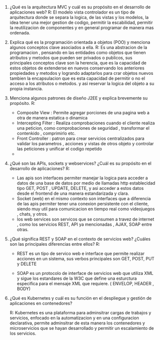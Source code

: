 1. ¿Qué es la arquitectura MVC y cuál es su propósito en el desarrollo de aplicaciones 
web? 
    R: El modelo vista controlador es un tipo de arquitectura donde se separa la logica, de las vistas y los modelos, la idea tener una mejor gestion de codigo, permitir la escabilidad, permitir la reutilizacion de componentes y en general programar de manera mas ordenada.

2. Explica qué es la programación orientada a objetos (POO) y menciona algunos 
conceptos clave asociados a ella. 
    R: Es una abstracion de la programacion , pensando en las entidades como objetos que tienen atributos y metodos que pueden ser privados o publicos, 
     sus principales conceptos clave son la herencia, que es la capacidad de estos objetos de extenderse en nuevos conservando los anteriores propiedades y metodos y logrando adaptarlos para crar objetos nuevos
     tambien la encapsulacion que es esta capacidad de permitir o no el acceso a los atributos o metodos. y asi reservar la logica del objeto a su propia instancia.

3. Menciona algunos patrones de diseño J2EE y explica brevemente su propósito. 
    R:
    - Composite View : Permite agregar porciones de una pagina web a otra de manera estatica o dinamica
    - Intercepting Filter : Realiza comprobaciones cuando el cliente realiza una peticion, como comprobaciones de seguridad , transformar el contenkido , comprimirlo etc.
    - Front Controller : patron para crear servicios centralizados para validar los parametros , acciones y vistas de otros objeto y controlar las peticiones y unificar el codigo repetido
    -  

4. ¿Qué son las APIs, sockets y webservices? ¿Cuál es su propósito en el desarrollo de 
aplicaciones? 
    R:  
    - Las apis son interfaces permiter manejar la logica para acceder a datos de una base de datos por medio de llamadas http establecidad tipo GET, POST , UPDATE, DELETE, y asi acceder a estos datos desde el frontend de una manera estandarizada y clara.
    - Socket (web) en el mismo contexto son interfaces que a diferencia de las apis permiter tener una conexion persistente con el cliente, siendo muy util para comunicacion en tiempo real como videojuegos , chats, y otros.
    - los web services son  servicos que se consumen a travez de internet , como los servicios REST, API ya mencionadas , AJAX, SOAP entre otras.

5. ¿Qué significa REST y SOAP en el contexto de servicios web? ¿Cuáles son las 
principales diferencias entre ellos? 
    R: 
    - REST es un tipo de servico web e interface que permite realizar acciones en un sistema, sus verbos principales son GET, POST, PUT y DELETE

    - SOAP es un  protocolo de interface de servicios web que utiliza XML  y sigue los estandares de la W3C que define una esturctura especifica para el mensaje XML que requiere. ( ENVELOP, HEADER , BODY)

6. ¿Qué es Kubernetes y cuál es su función en el despliegue y gestión de aplicaciones en 
contenedores?

    R: Kubernetes es una plataforma para adminsitrar cargas de trabajos y servicios, enfocado en la automatizacion y en una configuracion declarativa, permite adminsitrar de esta manera los contenedores y microservicios que se hayan desarrollado y permitir un escalamiento de los servicios.